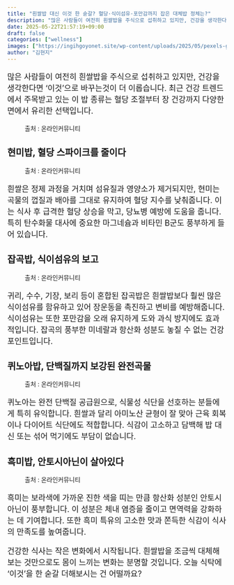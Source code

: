 ```yaml
---
title: "흰쌀밥 대신 이것 한 숟갈? 혈당·식이섬유·포만감까지 잡은 대체밥 정체는?"
description: "많은 사람들이 여전히 흰쌀밥을 주식으로 섭취하고 있지만, 건강을 생각한다면 ‘이것’으로 바꾸는것이 더 이롭습니다. 최근 건강 트렌드에서 주목받고 있는 이 밥 종류는 혈당 조절부터 장 건강까지 다양한 면에서 유리한 선택입니다."
date: 2025-05-22T21:57:19+09:00
draft: false
categories: ["wellness"]
images: ["https://ingihgoyonet.site/wp-content/uploads/2025/05/pexels-gu-ko-2150570603-32027932-1024x826.jpg", "https://ingihgoyonet.site/wp-content/uploads/2025/05/pexels-zig-fotografia-102048118-9700896-1024x683.jpg", "https://ingihgoyonet.site/wp-content/uploads/2025/05/pexels-cottonbro-3737694-1-1024x683.jpg", "https://ingihgoyonet.site/wp-content/uploads/2025/05/pexels-spotwizardlee-35777904-9396031-1-1024x819.jpg", "https://ingihgoyonet.site/wp-content/uploads/2025/05/pexels-vinvivu-2201725-30822029-1-1024x576.jpg"]
author: "김현지"
---
```


<p style="font-size:18px">많은 사람들이 여전히 흰쌀밥을 주식으로 섭취하고 있지만, 건강을 생각한다면 ‘이것’으로 바꾸는것이 더 이롭습니다. 최근 건강 트렌드에서 주목받고 있는 이 밥 종류는 혈당 조절부터 장 건강까지 다양한 면에서 유리한 선택입니다.</p> <figure ><img src="https://ingihgoyonet.site/wp-content/uploads/2025/05/pexels-gu-ko-2150570603-32027932-1024x826.jpg" alt="" style="aspect-ratio:16/9;object-fit:cover"/><figcaption >출처 : 온라인커뮤니티</figcaption></figure> <h2 >현미밥, 혈당 스파이크를 줄이다</h2> <figure ><img src="https://ingihgoyonet.site/wp-content/uploads/2025/05/pexels-zig-fotografia-102048118-9700896-1024x683.jpg" alt="" style="aspect-ratio:16/9;object-fit:cover"/><figcaption >출처 : 온라인커뮤니티</figcaption></figure> <p style="font-size:18px">흰쌀은 정제 과정을 거치며 섬유질과 영양소가 제거되지만, 현미는 곡물의 껍질과 배아를 그대로 유지하여 혈당 지수를 낮춰줍니다. 이는 식사 후 급격한 혈당 상승을 막고, 당뇨병 예방에 도움을 줍니다. 특히 탄수화물 대사에 중요한 마그네슘과 비타민 B군도 풍부하게 들어 있습니다.</p> <h2 >잡곡밥, 식이섬유의 보고</h2> <figure ><img src="https://ingihgoyonet.site/wp-content/uploads/2025/05/pexels-cottonbro-3737694-1-1024x683.jpg" alt="" style="aspect-ratio:16/9;object-fit:cover"/><figcaption >출처 : 온라인커뮤니티</figcaption></figure> <p style="font-size:18px">귀리, 수수, 기장, 보리 등이 혼합된 잡곡밥은 흰쌀밥보다 훨씬 많은 식이섬유를 함유하고 있어 장운동을 촉진하고 변비를 예방해줍니다. 식이섬유는 또한 포만감을 오래 유지하게 도와 과식 방지에도 효과적입니다. 잡곡의 풍부한 미네랄과 항산화 성분도 놓칠 수 없는 건강 포인트입니다.</p> <h2 >퀴노아밥, 단백질까지 보강된 완전곡물</h2> <figure ><img src="https://ingihgoyonet.site/wp-content/uploads/2025/05/pexels-spotwizardlee-35777904-9396031-1-1024x819.jpg" alt="" style="aspect-ratio:16/9;object-fit:cover"/><figcaption >출처 : 온라인커뮤니티</figcaption></figure> <p style="font-size:18px">퀴노아는 완전 단백질 공급원으로, 식물성 식단을 선호하는 분들에게 특히 유익합니다. 흰쌀과 달리 아미노산 균형이 잘 맞아 근육 회복이나 다이어트 식단에도 적합합니다. 식감이 고소하고 담백해 밥 대신 또는 섞어 먹기에도 부담이 없습니다.</p> <h2 >흑미밥, 안토시아닌이 살아있다</h2> <figure ><img src="https://ingihgoyonet.site/wp-content/uploads/2025/05/pexels-vinvivu-2201725-30822029-1-1024x576.jpg" alt="" style="aspect-ratio:16/9;object-fit:cover"/><figcaption >출처 : 온라인커뮤니티</figcaption></figure> <p style="font-size:18px">흑미는 보라색에 가까운 진한 색을 띠는 만큼 항산화 성분인 안토시아닌이 풍부합니다. 이 성분은 체내 염증을 줄이고 면역력을 강화하는 데 기여합니다. 또한 흑미 특유의 고소한 맛과 쫀득한 식감이 식사의 만족도를 높여줍니다.</p> <p style="font-size:18px">건강한 식사는 작은 변화에서 시작됩니다. 흰쌀밥을 조금씩 대체해보는 것만으로도 몸이 느끼는 변화는 분명할 것입니다. 오늘 식탁에 ‘이것’을 한 숟갈 더해보시는 건 어떨까요?</p>